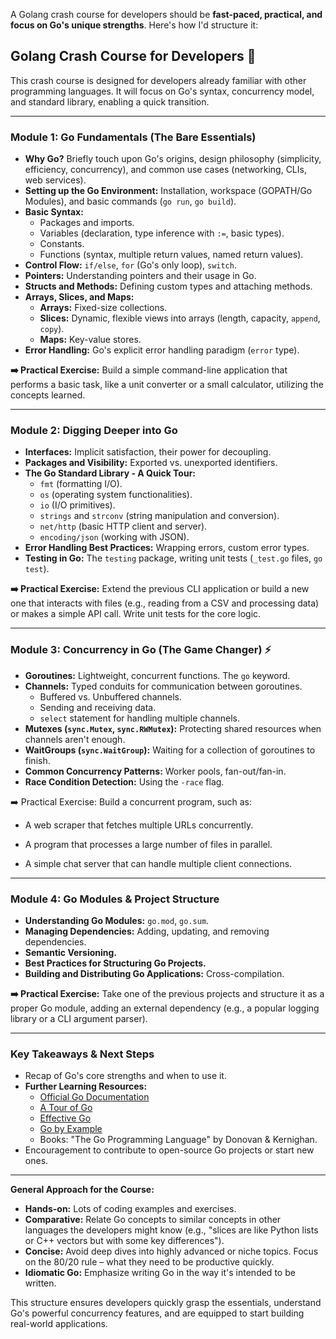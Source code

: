A Golang crash course for developers should be **fast-paced, practical, and focus on Go's unique strengths**. Here's how I'd structure it:

## Golang Crash Course for Developers 🚀

This crash course is designed for developers already familiar with other programming languages. It will focus on Go's syntax, concurrency model, and standard library, enabling a quick transition.

---

### Module 1: Go Fundamentals (The Bare Essentials)

- **Why Go?** Briefly touch upon Go's origins, design philosophy (simplicity, efficiency, concurrency), and common use cases (networking, CLIs, web services).
- **Setting up the Go Environment:** Installation, workspace (GOPATH/Go Modules), and basic commands (`go run`, `go build`).
- **Basic Syntax:**
    - Packages and imports.
    - Variables (declaration, type inference with `:=`, basic types).
    - Constants.
    - Functions (syntax, multiple return values, named return values).
- **Control Flow:** `if/else`, `for` (Go's only loop), `switch`.
- **Pointers:** Understanding pointers and their usage in Go.
- **Structs and Methods:** Defining custom types and attaching methods.
- **Arrays, Slices, and Maps:**
    - **Arrays:** Fixed-size collections.
    - **Slices:** Dynamic, flexible views into arrays (length, capacity, `append`, `copy`).
    - **Maps:** Key-value stores.
- **Error Handling:** Go's explicit error handling paradigm (`error` type).

**➡️ Practical Exercise:** Build a simple command-line application that performs a basic task, like a unit converter or a small calculator, utilizing the concepts learned.

---

### Module 2: Digging Deeper into Go

- **Interfaces:** Implicit satisfaction, their power for decoupling.
- **Packages and Visibility:** Exported vs. unexported identifiers.
- **The Go Standard Library - A Quick Tour:**
    - `fmt` (formatting I/O).
    - `os` (operating system functionalities).
    - `io` (I/O primitives).
    - `strings` and `strconv` (string manipulation and conversion).
    - `net/http` (basic HTTP client and server).
    - `encoding/json` (working with JSON).
- **Error Handling Best Practices:** Wrapping errors, custom error types.
- **Testing in Go:** The `testing` package, writing unit tests (`_test.go` files, `go test`).

**➡️ Practical Exercise:** Extend the previous CLI application or build a new one that interacts with files (e.g., reading from a CSV and processing data) or makes a simple API call. Write unit tests for the core logic.

---

### Module 3: Concurrency in Go (The Game Changer) ⚡

- **Goroutines:** Lightweight, concurrent functions. The `go` keyword.
- **Channels:** Typed conduits for communication between goroutines.
    - Buffered vs. Unbuffered channels.
    - Sending and receiving data.
    - `select` statement for handling multiple channels.
- **Mutexes (`sync.Mutex`, `sync.RWMutex`):** Protecting shared resources when channels aren't enough.
- **WaitGroups (`sync.WaitGroup`):** Waiting for a collection of goroutines to finish.
- **Common Concurrency Patterns:** Worker pools, fan-out/fan-in.
- **Race Condition Detection:** Using the `-race` flag.

➡️ Practical Exercise: Build a concurrent program, such as:

* A web scraper that fetches multiple URLs concurrently.

* A program that processes a large number of files in parallel.

* A simple chat server that can handle multiple client connections.

---

### Module 4: Go Modules & Project Structure

- **Understanding Go Modules:** `go.mod`, `go.sum`.
- **Managing Dependencies:** Adding, updating, and removing dependencies.
- **Semantic Versioning.**
- **Best Practices for Structuring Go Projects.**
- **Building and Distributing Go Applications:** Cross-compilation.

**➡️ Practical Exercise:** Take one of the previous projects and structure it as a proper Go module, adding an external dependency (e.g., a popular logging library or a CLI argument parser).

---

### Key Takeaways & Next Steps

- Recap of Go's core strengths and when to use it.
- **Further Learning Resources:**
    - [Official Go Documentation](https://go.dev/doc/)
    - [A Tour of Go](https://go.dev/tour/)
    - [Effective Go](https://go.dev/doc/effective_go)
    - [Go by Example](https://gobyexample.com/)
    - Books: "The Go Programming Language" by Donovan & Kernighan.
- Encouragement to contribute to open-source Go projects or start new ones.

---

**General Approach for the Course:**

- **Hands-on:** Lots of coding examples and exercises.
- **Comparative:** Relate Go concepts to similar concepts in other languages the developers might know (e.g., "slices are like Python lists or C++ vectors but with some key differences").
- **Concise:** Avoid deep dives into highly advanced or niche topics. Focus on the 80/20 rule – what they need to be productive quickly.
- **Idiomatic Go:** Emphasize writing Go in the way it's intended to be written.

This structure ensures developers quickly grasp the essentials, understand Go's powerful concurrency features, and are equipped to start building real-world applications.